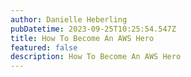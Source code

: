 ```yaml
---
author: Danielle Heberling
pubDatetime: 2023-09-25T10:25:54.547Z
title: How To Become An AWS Hero
featured: false
description: How To Become An AWS Hero
---
```

